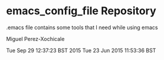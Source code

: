 # emacs_config_file Repository

.emacs file contains some tools that I need while using emacs

Miguel Perez-Xochicale 

Tue Sep 29 12:37:23 BST 2015
Tue 23 Jun 2015 11:53:36 BST 



